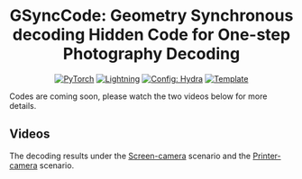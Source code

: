 
<div align="center">

# GSyncCode: Geometry Synchronous decoding Hidden Code for One-step Photography Decoding

<a href="https://pytorch.org/get-started/locally/"><img alt="PyTorch" src="https://img.shields.io/badge/PyTorch-ee4c2c?logo=pytorch&logoColor=white"></a>
<a href="https://pytorchlightning.ai/"><img alt="Lightning" src="https://img.shields.io/badge/-Lightning-792ee5?logo=pytorchlightning&logoColor=white"></a>
<a href="https://hydra.cc/"><img alt="Config: Hydra" src="https://img.shields.io/badge/Config-Hydra-89b8cd"></a>
<a href="https://github.com/ashleve/lightning-hydra-template"><img alt="Template" src="https://img.shields.io/badge/-Lightning--Hydra--Template-017F2F?style=flat&logo=github&labelColor=gray"></a><br>
</div>

Codes are coming soon, please watch the two videos below for more details.

## Videos

The decoding results under the [Screen-camera](https://youtu.be/WbEb_JnJRaM) scenario and the [Printer-camera](https://youtu.be/PSlMney6AO4) scenario. 
